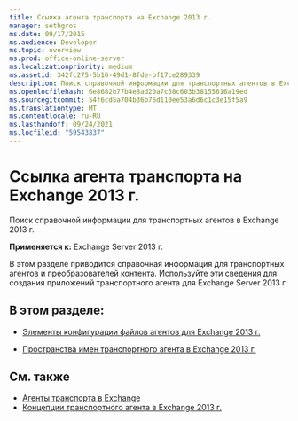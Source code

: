 ```yaml
---
title: Ссылка агента транспорта на Exchange 2013 г.
manager: sethgros
ms.date: 09/17/2015
ms.audience: Developer
ms.topic: overview
ms.prod: office-online-server
ms.localizationpriority: medium
ms.assetid: 342fc275-5b16-49d1-8fde-bf17ce289339
description: Поиск справочной информации для транспортных агентов в Exchange 2013 г.
ms.openlocfilehash: 6e8682b77b4e8ad20a7c58c603b38155616a19ed
ms.sourcegitcommit: 54f6cd5a704b36b76d110ee53a6d6c1c3e15f5a9
ms.translationtype: MT
ms.contentlocale: ru-RU
ms.lasthandoff: 09/24/2021
ms.locfileid: "59543837"
---
```

# <a name="transport-agent-reference-for-exchange-2013"></a>Ссылка агента транспорта на Exchange 2013 г.

Поиск справочной информации для транспортных агентов в Exchange 2013 г.
  
**Применяется к:** Exchange Server 2013 г. 
  
В этом разделе приводится справочная информация для транспортных агентов и преобразователей контента. Используйте эти сведения для создания приложений транспортного агента для Exchange Server 2013 г.
  
## <a name="in-this-section"></a>В этом разделе:

- [Элементы конфигурации файлов агентов для Exchange 2013 г.](agents-configuration-file-elements-for-exchange-2013.md)
    
- [Пространства имен транспортного агента в Exchange 2013 г.](transport-agent-namespaces-in-exchange-2013.md)
    
## <a name="see-also"></a>См. также

- [Агенты транспорта в Exchange](transport-agents-in-exchange-2013.md)
- [Концепции транспортного агента в Exchange 2013 г.](transport-agent-concepts-in-exchange-2013.md)

